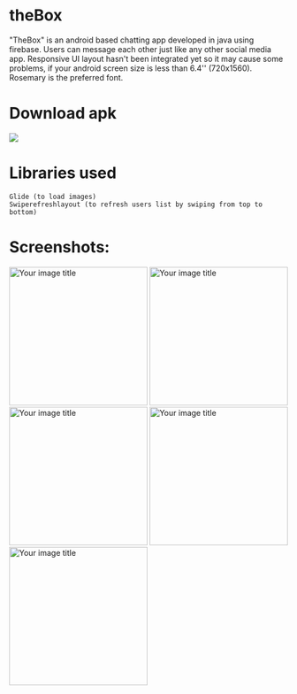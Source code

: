 # theBox
"TheBox" is an android based chatting app developed in java using firebase. Users can message each other just like any other social media app. Responsive UI layout hasn't been integrated yet so it may cause some problems, if your android screen size is less than 6.4'' (720x1560). Rosemary is the preferred font.

# Download apk

<a href="https://github.com/orhanBae/theBox/blob/master/TheBox.apk"><img src="https://github.com/orhanBae/theBox/blob/master/images/iconTheBox.png"></a>

# Libraries used
    Glide (to load images)
    Swiperefreshlayout (to refresh users list by swiping from top to bottom)

# Screenshots:


<img src="https://github.com/orhanBae/theBox/blob/master/images/1.jpeg" alt="Your image title" width="250" left="50"/>      <img src="https://github.com/orhanBae/theBox/blob/master/images/2.jpeg" alt="Your image title" width="250" />
<img src="https://github.com/orhanBae/theBox/blob/master/images/3.jpeg" alt="Your image title" width="250" />     <img src="https://github.com/orhanBae/theBox/blob/master/images/4.jpeg" alt="Your image title" width="250" />
<img src="https://github.com/orhanBae/theBox/blob/master/images/5.jpeg" alt="Your image title" width="250" />
